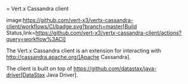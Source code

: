 = Vert.x Cassandra client

image:https://github.com/vert-x3/vertx-cassandra-client/workflows/CI/badge.svg?branch=master[Build Status,link=https://github.com/vert-x3/vertx-cassandra-client/actions?query=workflow%3ACI]

The Vert.x Cassandra client is an extension for interacting with http://cassandra.apache.org/[Apache Cassandra].

The client is built on top of https://github.com/datastax/java-driver[DataStax Java Driver].
